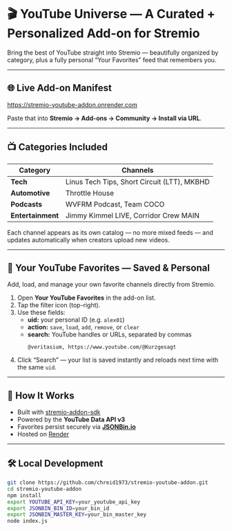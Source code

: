 # 🎬 YouTube Universe — A Curated + Personalized Add-on for Stremio

Bring the best of YouTube straight into Stremio — beautifully organized by category, plus a fully personal “Your Favorites” feed that remembers you.

---

## 🌐 Live Add-on Manifest

https://stremio-youtube-addon.onrender.com

Paste that into **Stremio → Add-ons → Community → Install via URL**.

---

## 📺 Categories Included

| Category | Channels |
|-----------|-----------|
| **Tech** | Linus Tech Tips, Short Circuit (LTT), MKBHD |
| **Automotive** | Throttle House |
| **Podcasts** | WVFRM Podcast, Team COCO |
| **Entertainment** | Jimmy Kimmel LIVE, Corridor Crew MAIN |

Each channel appears as its own catalog — no more mixed feeds — and updates automatically when creators upload new videos.

---

## 💫 Your YouTube Favorites — Saved & Personal

Add, load, and manage your own favorite channels directly from Stremio.

1. Open **Your YouTube Favorites** in the add-on list.  
2. Tap the filter icon (top-right).  
3. Use these fields:
   - **uid:** your personal ID (e.g. `alex01`)  
   - **action:** `save`, `load`, `add`, `remove`, or `clear`  
   - **search:** YouTube handles or URLs, separated by commas  
     ```
     @veritasium, https://www.youtube.com/@Kurzgesagt
     ```
4. Click “Search” — your list is saved instantly and reloads next time with the same `uid`.

---

## 🧠 How It Works

- Built with [stremio-addon-sdk](https://github.com/Stremio/stremio-addon-sdk)  
- Powered by the **YouTube Data API v3**  
- Favorites persist securely via **[JSONBin.io](https://jsonbin.io)**  
- Hosted on [Render](https://render.com)

---

## 🛠️ Local Development

```bash
git clone https://github.com/chreid1973/stremio-youtube-addon.git
cd stremio-youtube-addon
npm install
export YOUTUBE_API_KEY=your_youtube_api_key
export JSONBIN_BIN_ID=your_bin_id
export JSONBIN_MASTER_KEY=your_bin_master_key
node index.js
